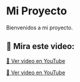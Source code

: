 # Mi Proyecto

Bienvenidos a mi proyecto.

## 🎥 Mira este video:

[🔵 Ver video en YouTube](https://youtube.com/shorts/G993C_36DNs?si=4eM8GPp8iybxHUsQ)

[🔵 Ver video en YouTube](https://youtu.be/gwRlW_nZR5k)
